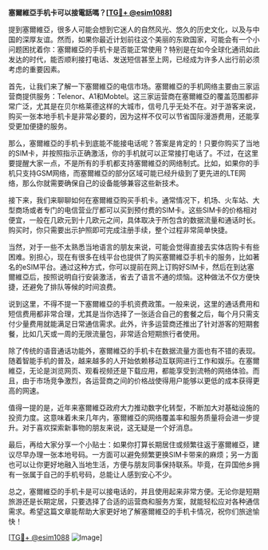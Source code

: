 **塞爾維亞手机卡可以接電話嗎？[[TG💪+ @esim1088](https://t.me/s/esim1088)]**

提到塞爾維亞，很多人可能会想到它迷人的自然风光、悠久的历史文化，以及与中国的深厚友谊。然而，如果你最近计划前往这个美丽的东欧国家，可能会有一个小问题困扰着你：塞爾維亞的手机卡是否能正常使用？特别是在如今全球化通讯如此发达的时代，能否顺利接打电话、发送短信甚至上网，已经成为许多人出行前必须考虑的重要因素。

首先，让我们来了解一下塞爾維亞的电信市场。塞爾維亞的手机网络主要由三家运营商提供服务：Telenor、A1和Mobtel。这三家运营商在塞爾維亞的覆盖范围都非常广泛，尤其是在贝尔格莱德这样的大城市，信号几乎无处不在。对于游客来说，购买一张本地手机卡是非常必要的，因为这样不仅可以节省国际漫游费用，还能享受更加便捷的服务。

那么，塞爾維亞的手机卡到底能不能接电话呢？答案是肯定的！只要你购买了当地的SIM卡，并按照指示正确激活，你的手机就可以正常接打电话了。不过，在这里要提醒大家一点，不是所有的手机都支持塞爾維亞的网络制式。比如，如果你的手机只支持GSM网络，而塞爾維亞的部分区域可能已经升级到了更先进的LTE网络，那么你就需要确保自己的设备能够兼容这些新技术。

接下来，我们来聊聊如何在塞爾維亞购买手机卡。通常情况下，机场、火车站、大型商场或者专门的电信营业厅都可以买到预付费的SIM卡。这些SIM卡的价格相对便宜，一般在几欧元到十几欧元之间，具体取决于所包含的数据流量和通话时长。购买时，你只需要出示护照即可完成注册手续，整个过程非常简单快捷。

当然，对于一些不太熟悉当地语言的朋友来说，可能会觉得直接去实体店购卡有些困难。别担心，现在有很多在线平台也提供了购买塞爾維亞手机卡的服务，比如著名的eSIM平台。通过这种方式，你可以提前在网上订购好SIM卡，然后在到达塞爾維亞后，按照说明自行安装激活，省去了语言不通的烦恼。这种做法不仅方便快捷，还避免了排队等候的时间浪费。

说到这里，不得不提一下塞爾維亞的手机资费政策。一般来说，这里的通话费用和短信费用都非常合理，尤其是当你选择了一张适合自己的套餐之后，每个月只需支付少量费用就能满足日常通信需求。此外，许多运营商还推出了针对游客的短期套餐，比如几天或一周的无限流量包，非常适合短期旅行者使用。

除了传统的语音通话功能外，塞爾維亞的手机卡在数据流量方面也有不错的表现。随着智能手机的普及，越来越多的人开始依赖移动互联网进行工作和娱乐。在塞爾維亞，无论是浏览网页、观看视频还是下载应用，都能享受到流畅的网络体验。而且，由于市场竞争激烈，各运营商之间的价格战使得用户能够以更低的成本获得更高的网速。

值得一提的是，近年来塞爾維亞政府大力推动数字化转型，不断加大对基础设施的投资力度。这意味着未来几年内，塞爾維亞的网络覆盖率和服务质量将会进一步提升。对于喜欢探索新事物的朋友来说，这无疑是一个好消息。

最后，再给大家分享一个小贴士：如果你打算长期居住或频繁往返于塞爾維亞，建议尽早办理一张本地号码。一方面可以避免频繁更换SIM卡带来的麻烦；另一方面也可以让你更好地融入当地生活，方便与朋友同事保持联系。毕竟，在异国他乡拥有一张属于自己的手机号码，总能让人感到安心不少。

总之，塞爾維亞的手机卡是可以接电话的，并且使用起来非常方便。无论你是短期旅游还是长期定居，只要选择了合适的运营商和服务方案，就能轻松应对各种通信需求。希望这篇文章能帮助大家更好地了解塞爾維亞的手机卡情况，祝你们旅途愉快！

[[TG💪+ @esim1088](https://t.me/s/esim1088) ![Image](https://i.postimg.cc/4NQfJmqS/Snipaste-2025-05-13-00-14-12.png)]